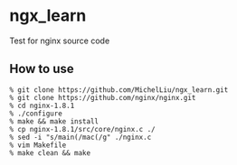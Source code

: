 # ngx_learn
Test for nginx source code

## How to use

    % git clone https://github.com/MichelLiu/ngx_learn.git
    % git clone https://github.com/nginx/nginx.git
    % cd nginx-1.8.1
    % ./configure
    % make && make install
    % cp nginx-1.8.1/src/core/nginx.c ./
    % sed -i "s/main(/mac(/g" ./nginx.c
    % vim Makefile
    % make clean && make
